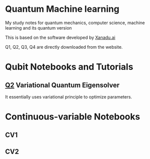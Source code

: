 # Quantum Machine learning
My study notes for quantum mechanics, computer science, machine learning and its quantum version

This is based on the software developed by [Xanadu.ai](https://www.xanadu.ai)

Q1, Q2, Q3, Q4 are directly downloaded from the website.

# Qubit Notebooks and Tutorials
## [Q2](example/Q2_variational-quantum-eigensolver.ipynb) Variational Quantum Eigensolver
It essentially uses variational principle to optimize parameters.

# Continuous-variable Notebooks

## CV1

## CV2


